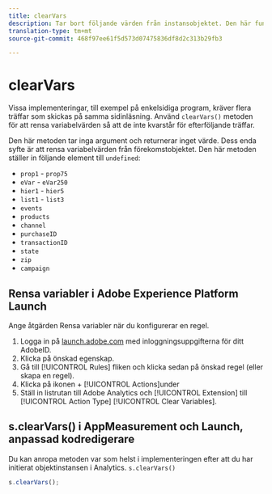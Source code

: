 ```yaml
---
title: clearVars
description: Tar bort följande värden från instansobjektet. Den här funktionen tar bort elementen (anger dem som "undefined").
translation-type: tm+mt
source-git-commit: 468f97ee61f5d573d07475836df8d2c313b29fb3

---
```



# clearVars

Vissa implementeringar, till exempel på enkelsidiga program, kräver flera träffar som skickas på samma sidinläsning. Använd `clearVars()` metoden för att rensa variabelvärden så att de inte kvarstår för efterföljande träffar.

Den här metoden tar inga argument och returnerar inget värde. Dess enda syfte är att rensa variabelvärden från förekomstobjektet. Den här metoden ställer in följande element till `undefined`:

* `prop1` - `prop75`
* `eVar` - `eVar250`
* `hier1` - `hier5`
* `list1` - `list3`
* `events`
* `products`
* `channel`
* `purchaseID`
* `transactionID`
* `state`
* `zip`
* `campaign`

## Rensa variabler i Adobe Experience Platform Launch

Ange åtgärden Rensa variabler när du konfigurerar en regel.

1. Logga in på [launch.adobe.com](https://launch.adobe.com) med inloggningsuppgifterna för ditt AdobeID.
2. Klicka på önskad egenskap.
3. Gå till [!UICONTROL Rules] fliken och klicka sedan på önskad regel (eller skapa en regel).
4. Klicka på ikonen + [!UICONTROL Actions]under
5. Ställ in listrutan till Adobe Analytics och [!UICONTROL Extension] till [!UICONTROL Action Type] [!UICONTROL Clear Variables].

## s.clearVars() i AppMeasurement och Launch, anpassad kodredigerare

Du kan anropa metoden var som helst i implementeringen efter att du har initierat objektinstansen i Analytics. `s.clearVars()`

```js
s.clearVars();
```

